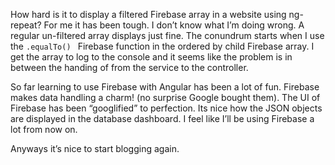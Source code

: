 How hard is it to display a filtered Firebase array in a website using ng-repeat? For me it has been tough. I don’t know what I’m doing wrong. A regular un-filtered array displays just fine. The conundrum starts when I use the `.equalTo() ` Firebase function in the ordered by child Firebase array. I get the array to log to the console and it seems like the problem is in between the handing of from the service to the controller.

So far learning to use Firebase with Angular has been a lot of fun. Firebase makes data handling a charm! (no surprise Google bought them). The UI of Firebase has been “googlified” to perfection. Its nice how the JSON objects are displayed in the database dashboard. I feel like I’ll be using Firebase a lot from now on.

Anyways it’s nice to start blogging again.

